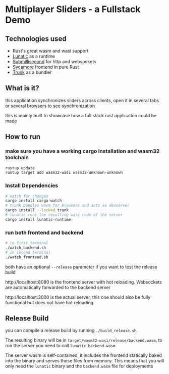 # Multiplayer Sliders - a Fullstack Demo

## Technologies used

- Rust's great wasm and wasi support
- [Lunatic](https://lunatic.solutions/) as a runtime
- [Submillisecond](https://github.com/lunatic-solutions/submillisecond) for http and websockets
- [Sycamore](https://sycamore-rs.netlify.app/) frontend in pure Rust
- [Trunk](https://trunkrs.dev/) as a bundler

## What is it?

this application synchronizes sliders across clients, open it in several tabs or several browsers to see synchronization

this is mainly built to showcase how a full stack rust application could be made

## How to run

### make sure you have a working cargo installation and wasm32 toolchain

```bash
rustup update
rustup target add wasm32-wasi wasm32-unknown-unknown
```

### Install Dependencies

```bash
# watch for changes
cargo install cargo-watch
# trunk bundles wasm for browsers and acts as devserver
cargo install --locked trunk
# lunatic runs the resulting wasi code of the server
cargo install lunatic-runtime
```

### run both frontend and backend

```bash
# in first terminal
./watch_backend.sh
# in second terminal
./watch_frontend.sh
```

both have an optional `--release` parameter if you want to test the release build

http://localhost:8080 is the frontend server with hot reloading. Websockets are automatically forwarded to the backend server

http://localhost:3000 is the actual server, this one should also be fully functional but does not have hot reloading

## Release Build

you can compile a release build by running `./build_release.sh`.

The resulting binary will be in `target/wasm32-wasi/release/backend.wasm`, to run the server you need to call `lunatic backend.wasm`

The server wasm is self-contained, it includes the frontend statically baked into the binary and serves those files from memory. This means that you will only need the `lunatic` binary and the `backend.wasm` file for deployments